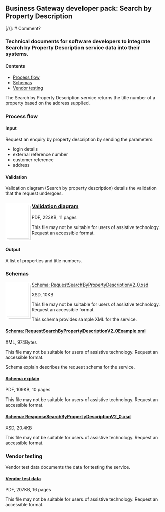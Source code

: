 ## Business Gateway developer pack: Search by Property Description
[//]: # Comment?
### Technical documents for software developers to integrate Search by Property Description service data into their systems.

#### Contents
- [Process flow](#process-flow)
- [Schemas](#schemas)
- [Vendor testing](#vendor-testing)

The Search by Property Description service returns the title number of a property based on the address supplied.

### Process flow

#### Input
Request an enquiry by property description by sending the parameters:

- login details
- external reference number
- customer reference
- address

#### Validation
Validation diagram (Search by property description) details the validation that the request undergoes.

<h3><img style="float: left;" src="../../images/file.png"> <a href="../../pdfs/services/RequestSearchbyPropertyDescriptionValidationDiagramV1_1.pdf">Validation diagram</a></h3>

PDF, 223KB, 11 pages

This file may not be suitable for users of assistive technology. Request an accessible format.
<br />
<br />

#### Output
A list of properties and title numbers.

### Schemas

<img style="float: left;" src="../../images/file.png"> <a href="../../schemas/RequestSearchByPropertyDescriptionV2_0.xsd">Schema: RequestSearchByPropertyDescriptionV2_0.xsd</a>

XSD, 10KB

This file may not be suitable for users of assistive technology. Request an accessible format.
<p />

This schema provides sample XML for the service.

#### [Schema: RequestSearchByPropertyDescriptionV2_0Example.xml](../../xml/RequestSearchByPropertyDescriptionV2_0Example.xml)
XML, 974Bytes

This file may not be suitable for users of assistive technology. Request an accessible format.

Schema explain describes the request schema for the service.

#### [Schema explain](../../pdfs/services/RequestSearchByPropertyDescriptionV2_0SchemaExplain.pdf)
PDF, 109KB, 10 pages

This file may not be suitable for users of assistive technology. Request an accessible format.

#### [Schema: ResponseSearchByPropertyDescriptionV2_0.xsd](../../schemas/ResponseSearchByPropertyDescriptionV2_0.xsd)
XSD, 20.4KB

This file may not be suitable for users of assistive technology. Request an accessible format.

### Vendor testing

Vendor test data documents the data for testing the service.

#### [Vendor test data](../../pdfs/services/SearchByPropertyDescriptionVendorTest.pdf)
PDF, 207KB, 16 pages

This file may not be suitable for users of assistive technology. Request an accessible format.